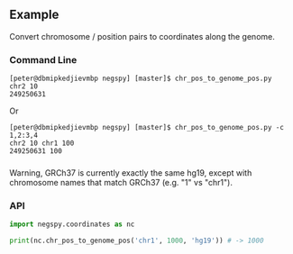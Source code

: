 ## Example

Convert chromosome / position pairs to coordinates along the genome.

### Command Line

```
[peter@dbmipkedjievmbp negspy] [master]$ chr_pos_to_genome_pos.py
chr2 10
249250631
```

Or

```
[peter@dbmipkedjievmbp negspy] [master]$ chr_pos_to_genome_pos.py -c 1,2:3,4
chr2 10 chr1 100
249250631 100
```
###

Warning, GRCh37 is currently exactly the same hg19, except with chromosome names that match GRCh37 (e.g. "1" vs "chr1").

### API

```python
import negspy.coordinates as nc

print(nc.chr_pos_to_genome_pos('chr1', 1000, 'hg19')) # -> 1000
```
